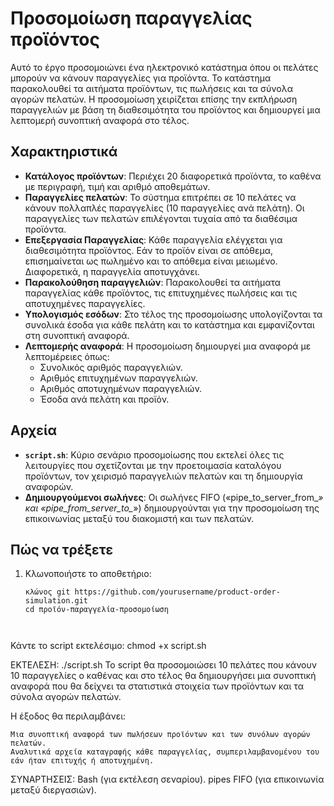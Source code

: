 # Προσομοίωση παραγγελίας προϊόντος

Αυτό το έργο προσομοιώνει ένα ηλεκτρονικό κατάστημα όπου οι πελάτες μπορούν να κάνουν παραγγελίες για προϊόντα. Το κατάστημα παρακολουθεί τα αιτήματα προϊόντων, τις πωλήσεις και τα σύνολα αγορών πελατών. Η προσομοίωση χειρίζεται επίσης την εκπλήρωση παραγγελιών με βάση τη διαθεσιμότητα του προϊόντος και δημιουργεί μια λεπτομερή συνοπτική αναφορά στο τέλος.

## Χαρακτηριστικά

- **Κατάλογος προϊόντων**: Περιέχει 20 διαφορετικά προϊόντα, το καθένα με περιγραφή, τιμή και αριθμό αποθεμάτων.
- **Παραγγελίες πελατών**: Το σύστημα επιτρέπει σε 10 πελάτες να κάνουν πολλαπλές παραγγελίες (10 παραγγελίες ανά πελάτη). Οι παραγγελίες των πελατών επιλέγονται τυχαία από τα διαθέσιμα προϊόντα.
- **Επεξεργασία Παραγγελίας**: Κάθε παραγγελία ελέγχεται για διαθεσιμότητα προϊόντος. Εάν το προϊόν είναι σε απόθεμα, επισημαίνεται ως πωλημένο και το απόθεμα είναι μειωμένο. Διαφορετικά, η παραγγελία αποτυγχάνει.
- **Παρακολούθηση παραγγελιών**: Παρακολουθεί τα αιτήματα παραγγελίας κάθε προϊόντος, τις επιτυχημένες πωλήσεις και τις αποτυχημένες παραγγελίες.
- **Υπολογισμός εσόδων**: Στο τέλος της προσομοίωσης υπολογίζονται τα συνολικά έσοδα για κάθε πελάτη και το κατάστημα και εμφανίζονται στη συνοπτική αναφορά.
- **Λεπτομερής αναφορά**: Η προσομοίωση δημιουργεί μια αναφορά με λεπτομέρειες όπως:
  - Συνολικός αριθμός παραγγελιών.
  - Αριθμός επιτυχημένων παραγγελιών.
  - Αριθμός αποτυχημένων παραγγελιών.
  - Έσοδα ανά πελάτη και προϊόν.

## Αρχεία

- **`script.sh`**: Κύριο σενάριο προσομοίωσης που εκτελεί όλες τις λειτουργίες που σχετίζονται με την προετοιμασία καταλόγου προϊόντων, τον χειρισμό παραγγελιών πελατών και τη δημιουργία αναφορών.
- **Δημιουργούμενοι σωλήνες**: Οι σωλήνες FIFO («pipe_to_server_from_*» και «pipe_from_server_to_*») δημιουργούνται για την προσομοίωση της επικοινωνίας μεταξύ του διακομιστή και των πελατών.

## Πώς να τρέξετε

1. Κλωνοποιήστε το αποθετήριο:
   ```μπας
   κλώνος git https://github.com/yourusername/product-order-simulation.git
   cd προϊόν-παραγγελία-προσομοίωση



Κάντε το script εκτελέσιμο:
chmod +x script.sh


ΕΚΤΕΛΕΣΗ:
./script.sh
Το script θα προσομοιώσει 10 πελάτες που κάνουν 10 παραγγελίες ο καθένας και στο τέλος θα δημιουργήσει μια συνοπτική αναφορά που θα δείχνει τα στατιστικά στοιχεία των προϊόντων και τα σύνολα αγορών πελατών.



Η έξοδος θα περιλαμβάνει:

    Μια συνοπτική αναφορά των πωλήσεων προϊόντων και των συνόλων αγορών πελατών.
    Αναλυτικά αρχεία καταγραφής κάθε παραγγελίας, συμπεριλαμβανομένου του εάν ήταν επιτυχής ή αποτυχημένη.

ΣΥΝΑΡΤΗΣΕΙΣ:
 Bash (για εκτέλεση σεναρίου).
pipes FIFO (για επικοινωνία μεταξύ διεργασιών).
